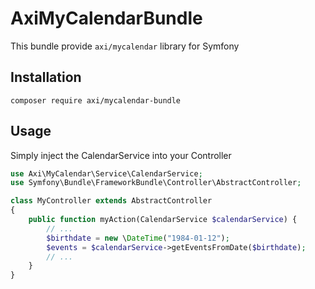 AxiMyCalendarBundle
===================

This bundle provide ```axi/mycalendar``` library for Symfony

Installation
------------

```console
composer require axi/mycalendar-bundle
```


Usage
-----

Simply inject the CalendarService into your Controller


```php
use Axi\MyCalendar\Service\CalendarService;
use Symfony\Bundle\FrameworkBundle\Controller\AbstractController;

class MyController extends AbstractController
{
    public function myAction(CalendarService $calendarService) {
        // ...
        $birthdate = new \DateTime("1984-01-12");
        $events = $calendarService->getEventsFromDate($birthdate);
        // ...
    }
}
```
